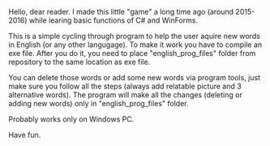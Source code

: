 Hello, dear reader. I made this little "game" a long time ago (around 2015-2016) while learing basic functions of C# and WinForms.

This is a simple cycling through program to help the user aquire new words in English (or any other langugage).
To make it work you have to compile an exe file. After you do it, you need to place "english_prog_files" folder from repository to the same location as exe file.

You can delete those words or add some new words via program tools, just make sure you follow all the steps (always add relatable picture and 3 alternative words). 
The program will make all the changes (deleting or adding new words) only in "english_prog_files" folder.

Probably works only on Windows PC.

Have fun.
